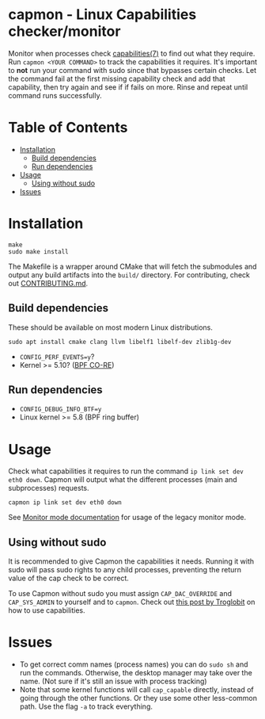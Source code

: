 <!---
SPDX-License-Identifier: GPL-2.0-only
SPDX-FileCopyrightText: 2022 Casper Andersson <casper.casan@gmail.com>
-->

# capmon - Linux Capabilities checker/monitor

Monitor when processes check
[capabilities(7)](https://man7.org/linux/man-pages/man7/capabilities.7.html) to
find out what they require. Run `capmon <YOUR COMMAND>` to track the
capabilities it requires. It's important to **not** run your command with sudo
since that bypasses certain checks. Let the command fail at the first missing
capability check and add that capability, then try again and see if if fails on
more. Rinse and repeat until command runs successfully.

# Table of Contents
- [Installation](#installation)
  - [Build dependencies](#build-dependencies)
  - [Run dependencies](#run-dependencies)
- [Usage](#usage)
  - [Using without sudo](#using-without-sudo)
- [Issues](#issues)



<a name="installation"/>

# Installation

```
make
sudo make install
```
The Makefile is a wrapper around CMake that will fetch the submodules and
output any build artifacts into the `build/` directory. For contributing, check
out [CONTRIBUTING.md](doc/CONTRIBUTING.md).



<a name="build-dependencies"/>

## Build dependencies

These should be available on most modern Linux distributions.
```
sudo apt install cmake clang llvm libelf1 libelf-dev zlib1g-dev
```
- `CONFIG_PERF_EVENTS=y`?
- Kernel >= 5.10? ([BPF CO-RE](
  https://patchwork.ozlabs.org/project/buildroot/patch/29d2a8c7-44cd-da42-5fed-f17ec0f8ccf2@synopsys.com/))



<a name="run-dependencies"/>

## Run dependencies

- `CONFIG_DEBUG_INFO_BTF=y`
- Linux kernel >= 5.8 (BPF ring buffer)



<a name="usage"/>

# Usage
Check what capabilities it requires to run the command `ip link set dev eth0
down`. Capmon will output what the different processes (main and subprocesses)
requests.
```
capmon ip link set dev eth0 down
```

See [Monitor mode documentation](doc/monitor.md) for usage of the legacy monitor mode.



<a name="using-without-sudo"/>

## Using without sudo
It is recommended to give Capmon the capabilities it needs. Running it with
sudo will pass sudo rights to any child processes, preventing the return value
of the cap check to be correct.

To use Capmon without sudo you must assign `CAP_DAC_OVERRIDE` and
`CAP_SYS_ADMIN` to yourself and to `capmon`. Check out [this post by
Troglobit](https://troglobit.com/2016/12/11/a-life-without-sudo/) on how to use
capabilities.



<a name="issues"/>

# Issues

- To get correct comm names (process names) you can do `sudo sh` and run the commands.
  Otherwise, the desktop manager may take over the name. (Not sure if it's
  still an issue with process tracking)
- Note that some kernel functions will call `cap_capable` directly, instead of
  going through the other functions. Or they use some other less-common path.
  Use the flag `-a` to track everything.


